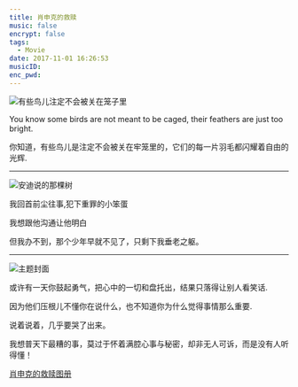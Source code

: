 ```yaml
---
title: 肖申克的救赎
music: false
encrypt: false
tags:
  - Movie
date: 2017-11-01 16:26:53
musicID:
enc_pwd:
---
```


![有些鸟儿注定不会被关在笼子里](/assets/blogImg/ShawshankRedemption/有些鸟儿注定不会被关在笼子里.jpg)

You know some birds are not meant to be caged, their feathers are just too bright.

你知道，有些鸟儿是注定不会被关在牢笼里的，它们的每一片羽毛都闪耀着自由的光辉.

<!-- more -->

---

![安迪说的那棵树](/assets/blogImg/ShawshankRedemption/锤子与圣经.jpg)

我回首前尘往事,犯下重罪的小笨蛋

我想跟他沟通让他明白

但我办不到，那个少年早就不见了，只剩下我垂老之躯。

---

![主题封面](/assets/blogImg/ShawshankRedemption/主题封面.jpg)

或许有一天你鼓起勇气，把心中的一切和盘托出，结果只落得让别人看笑话.

因为他们压根儿不懂你在说什么，也不知道你为什么觉得事情那么重要.

说着说着，几乎要哭了出来。

我想普天下最糟的事，莫过于怀着满腔心事与秘密，却非无人可诉，而是没有人听得懂！

[肖申克的救赎图册](/photos/)